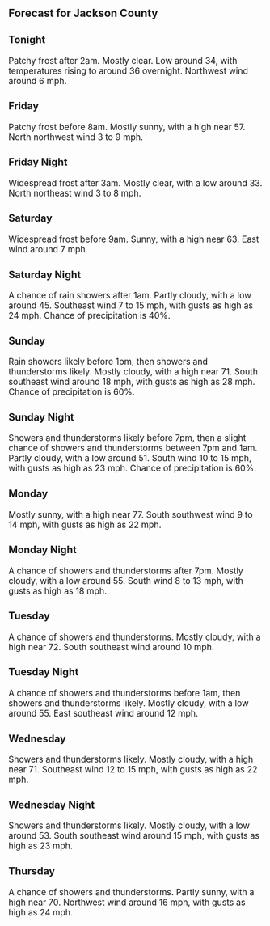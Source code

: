 <div>
   <h2>Forecast for Jackson County</h2>
   <p>
      <div style="font-size:120%">
         <h3>Tonight</h3>Patchy frost after 2am. Mostly clear. Low around 34, with temperatures rising to around 36 overnight. Northwest wind around
         6 mph.<br></div>
   </p>
   <p>
      <div style="font-size:120%">
         <h3>Friday</h3>Patchy frost before 8am. Mostly sunny, with a high near 57. North northwest wind 3 to 9 mph.<br></div>
   </p>
   <p>
      <div style="font-size:120%">
         <h3>Friday Night</h3>Widespread frost after 3am. Mostly clear, with a low around 33. North northeast wind 3 to 8 mph.<br></div>
   </p>
   <p>
      <div style="font-size:120%">
         <h3>Saturday</h3>Widespread frost before 9am. Sunny, with a high near 63. East wind around 7 mph.<br></div>
   </p>
   <p>
      <div style="font-size:120%">
         <h3>Saturday Night</h3>A chance of rain showers after 1am. Partly cloudy, with a low around 45. Southeast wind 7 to 15 mph, with gusts as high as
         24 mph. Chance of precipitation is 40%.<br></div>
   </p>
   <p>
      <div style="font-size:120%">
         <h3>Sunday</h3>Rain showers likely before 1pm, then showers and thunderstorms likely. Mostly cloudy, with a high near 71. South southeast
         wind around 18 mph, with gusts as high as 28 mph. Chance of precipitation is 60%.<br></div>
   </p>
   <p>
      <div style="font-size:120%">
         <h3>Sunday Night</h3>Showers and thunderstorms likely before 7pm, then a slight chance of showers and thunderstorms between 7pm and 1am. Partly
         cloudy, with a low around 51. South wind 10 to 15 mph, with gusts as high as 23 mph. Chance of precipitation is 60%.<br></div>
   </p>
   <p>
      <div style="font-size:120%">
         <h3>Monday</h3>Mostly sunny, with a high near 77. South southwest wind 9 to 14 mph, with gusts as high as 22 mph.<br></div>
   </p>
   <p>
      <div style="font-size:120%">
         <h3>Monday Night</h3>A chance of showers and thunderstorms after 7pm. Mostly cloudy, with a low around 55. South wind 8 to 13 mph, with gusts as
         high as 18 mph.<br></div>
   </p>
   <p>
      <div style="font-size:120%">
         <h3>Tuesday</h3>A chance of showers and thunderstorms. Mostly cloudy, with a high near 72. South southeast wind around 10 mph.<br></div>
   </p>
   <p>
      <div style="font-size:120%">
         <h3>Tuesday Night</h3>A chance of showers and thunderstorms before 1am, then showers and thunderstorms likely. Mostly cloudy, with a low around
         55. East southeast wind around 12 mph.<br></div>
   </p>
   <p>
      <div style="font-size:120%">
         <h3>Wednesday</h3>Showers and thunderstorms likely. Mostly cloudy, with a high near 71. Southeast wind 12 to 15 mph, with gusts as high as 22
         mph.<br></div>
   </p>
   <p>
      <div style="font-size:120%">
         <h3>Wednesday Night</h3>Showers and thunderstorms likely. Mostly cloudy, with a low around 53. South southeast wind around 15 mph, with gusts as high
         as 23 mph.<br></div>
   </p>
   <p>
      <div style="font-size:120%">
         <h3>Thursday</h3>A chance of showers and thunderstorms. Partly sunny, with a high near 70. Northwest wind around 16 mph, with gusts as high
         as 24 mph.<br></div>
   </p>
</div>